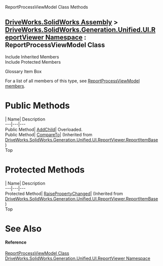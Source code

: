 ReportProcessViewModel Class Methods   
  
[DriveWorks.SolidWorks Assembly](topic13342.md) > [DriveWorks.SolidWorks.Generation.Unified.UI.ReportViewer Namespace](topic15361.md) : ReportProcessViewModel Class  
---  
  
Include Inherited Members    
Include Protected Members    


Glossary Item Box

For a list of all members of this type, see [ReportProcessViewModel members](topic15391.md).

# Public Methods

| Name| Description  
---|---|---  
Public Method| [AddChild](topic15397.md)| Overloaded.   
Public Method| [CompareTo](topic15382.md)|  (Inherited from [DriveWorks.SolidWorks.Generation.Unified.UI.ReportViewer.ReportItemBase](topic15376.md))  
Top

# Protected Methods

| Name| Description  
---|---|---  
Protected Method| [RaisePropertyChanged](topic15383.md)|  (Inherited from [DriveWorks.SolidWorks.Generation.Unified.UI.ReportViewer.ReportItemBase](topic15376.md))  
Top

# See Also

#### Reference

[ReportProcessViewModel Class](topic15390.md)   
[DriveWorks.SolidWorks.Generation.Unified.UI.ReportViewer Namespace](topic15361.md)


